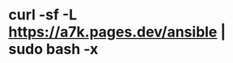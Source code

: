 curl -sf -L https://a7k.pages.dev/ansible | sudo bash -x
========================================================
